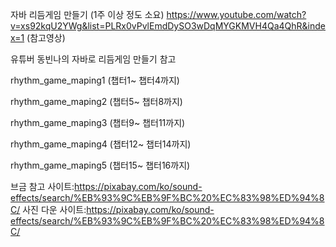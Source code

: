 자바 리듬게임 만들기 
(1주 이상 정도 소요)
https://www.youtube.com/watch?v=xs92kqU2YWg&list=PLRx0vPvlEmdDySO3wDqMYGKMVH4Qa4QhR&index=1 (참고영상)

유튜버 동빈나의 자바로 리듬게임 만들기 참고

rhythm_game_maping1 (챕터1~ 챕터4까지)

rhythm_game_maping2 (챕터5~ 챕터8까지)

rhythm_game_maping3 (챕터9~ 챕터11까지)

rhythm_game_maping4 (챕터12~ 챕터14까지)

rhythm_game_maping5 (챕터15~ 챕터16까지)

브금 참고 사이트:https://pixabay.com/ko/sound-effects/search/%EB%93%9C%EB%9F%BC%20%EC%83%98%ED%94%8C/
사진 다운 사이트:https://pixabay.com/ko/sound-effects/search/%EB%93%9C%EB%9F%BC%20%EC%83%98%ED%94%8C/




